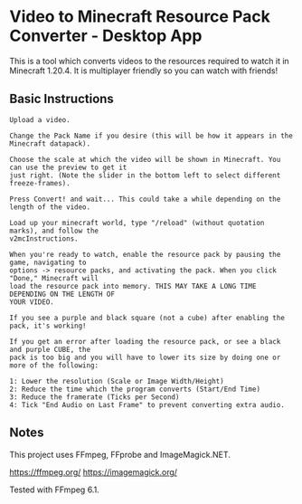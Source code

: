 
# Video to Minecraft Resource Pack Converter - Desktop App

This is a tool which converts videos to the resources required to watch it in Minecraft 1.20.4. It is multiplayer friendly so you can watch with friends!

## Basic Instructions
	Upload a video.

	Change the Pack Name if you desire (this will be how it appears in the Minecraft datapack).

	Choose the scale at which the video will be shown in Minecraft. You can use the preview to get it 
	just right. (Note the slider in the bottom left to select different freeze-frames).

	Press Convert! and wait... This could take a while depending on the length of the video.

	Load up your minecraft world, type "/reload" (without quotation marks), and follow the 
	v2mcInstructions.

	When you're ready to watch, enable the resource pack by pausing the game, navigating to
	options -> resource packs, and activating the pack. When you click "Done," Minecraft will 
	load the resource pack into memory. THIS MAY TAKE A LONG TIME DEPENDING ON THE LENGTH OF 
	YOUR VIDEO.

	If you see a purple and black square (not a cube) after enabling the pack, it's working! 

	If you get an error after loading the resource pack, or see a black and purple CUBE, the 
	pack is too big and you will have to lower its size by doing one or more of the following:

	1: Lower the resolution (Scale or Image Width/Height)
	2: Reduce the time which the program converts (Start/End Time)
	3: Reduce the framerate (Ticks per Second)
	4: Tick "End Audio on Last Frame" to prevent converting extra audio.

## Notes
This project uses FFmpeg, FFprobe and ImageMagick.NET.

https://ffmpeg.org/
https://imagemagick.org/

Tested with FFmpeg 6.1.
